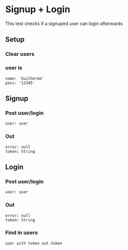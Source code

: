 # Signup + Login
This test checks if a signuped user can login afterwards

## Setup
### Clear users

### user is
	name: 'Guilherme'
	pass: '12345'

## Signup
### Post user/login
	user: user
### Out
	error: null
	token: String

## Login
### Post user/login
	user: user
### Out
	error: null
	token: String
### Find in users
	user with token out.token
